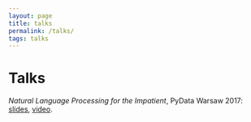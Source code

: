 ```yaml
---
layout: page
title: talks
permalink: /talks/
tags: talks
---
```

# Talks

*Natural Language Processing for the Impatient*, PyData Warsaw 2017: [slides](/talks/pydata/pydata.pdf), [video](https://www.youtube.com/watch?v=_Fl0NHRL_fY).
